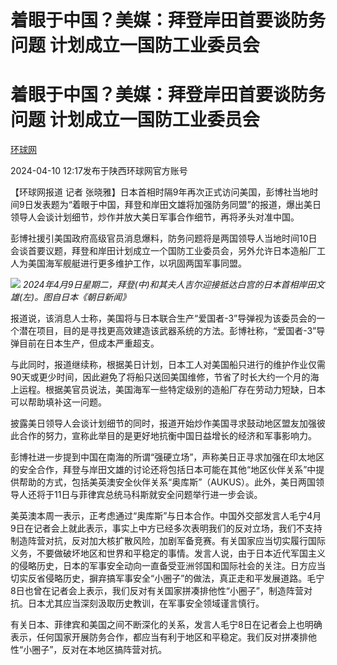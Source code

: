# 着眼于中国？美媒：拜登岸田首要谈防务问题 计划成立一国防工业委员会

# 着眼于中国？美媒：拜登岸田首要谈防务问题 计划成立一国防工业委员会

[](https://news.qq.com/omn/author/8QMf2Xtb6IUVuTrc)

[环球网](https://news.qq.com/omn/author/8QMf2Xtb6IUVuTrc)

2024-04-10 12:17发布于陕西环球网官方账号

【环球网报道 记者
张晓雅】日本首相时隔9年再次正式访问美国，彭博社当地时间9日发表题为“着眼于中国，拜登和岸田文雄将加强防务同盟”的报道，爆出美日领导人会谈计划细节，炒作并放大美日军事合作细节，再将矛头对准中国。

彭博社援引美国政府高级官员消息爆料，防务问题将是两国领导人当地时间10日会谈首要议题，拜登和岸田计划成立一个国防工业委员会，另外允许日本造船厂工人为美国海军舰艇进行更多维护工作，以巩固两国军事同盟。

![](https://inews.gtimg.com/om_bt/OJz0LJbatuprIlYz-2KYvrrnAimz4Q3iBJIZazllED1KYAA/1000)
_2024年4月9日星期二，拜登(中)和其夫人吉尔迎接抵达白宫的日本首相岸田文雄(左)。图自日本《朝日新闻》_

报道说，该消息人士称，美国将与日本联合生产“爱国者-3”导弹视为该委员会的一个潜在项目，目的是寻找更高效建造该武器系统的方法。彭博社称，“爱国者-3”导弹目前在日本生产，但成本严重超支。

与此同时，报道继续称，根据美日计划，日本工人对美国船只进行的维护作业仅需90天或更少时间，因此避免了将船只送回美国维修，节省了时长大约一个月的海上运程。根据美官员说法，美国海军一些特定级别的造船厂存在劳动力短缺，日本可以帮助填补这一问题。

披露美日领导人会谈计划细节的同时，报道开始炒作美国寻求鼓动地区盟友加强彼此合作的努力，宣称此举目的是更好地抗衡中国日益增长的经济和军事影响力。

彭博社进一步提到中国在南海的所谓“强硬立场”，声称美日正寻求加强在印太地区的安全合作，拜登与岸田文雄的讨论还将包括日本可能在其他“地区伙伴关系”中提供帮助的方式，包括美英澳安全伙伴关系“奥库斯”（AUKUS）。此外，美日两国领导人还将于11日与菲律宾总统马科斯就安全问题举行进一步会谈。

美英澳本周一表示，正考虑通过“奥库斯”与日本合作。中国外交部发言人毛宁4月9日在记者会上就此表示，事实上中方已经多次表明我们的反对立场，我们不支持制造阵营对抗，反对加大核扩散风险，加剧军备竞赛。有关国家应当切实履行国际义务，不要做破坏地区和世界和平稳定的事情。发言人说，由于日本近代军国主义的侵略历史，日本的军事安全动向一直备受亚洲邻国和国际社会的关注。日方应当切实反省侵略历史，摒弃搞军事安全“小圈子”的做法，真正走和平发展道路。毛宁8日也曾在记者会上表示，我们反对有关国家拼凑排他性“小圈子”，制造阵营对抗。日本尤其应当深刻汲取历史教训，在军事安全领域谨言慎行。

有关日本、菲律宾和美国之间不断深化的关系，发言人毛宁8日在记者会上也明确表示，任何国家开展防务合作，都应当有利于地区和平稳定。我们反对拼凑排他性“小圈子”，反对在本地区搞阵营对抗。

